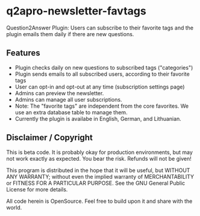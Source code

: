 # q2apro-newsletter-favtags
Question2Answer Plugin: Users can subscribe to their favorite tags and the plugin emails them daily if there are new questions.

## Features

- Plugin checks daily on new questions to subscribed tags ("categories")
- Plugin sends emails to all subscribed users, according to their favorite tags
- User can opt-in and opt-out at any time (subscription settings page)
- Admins can preview the newsletter.
- Admins can manage all user subscriptions.
- Note: The "favorite tags" are independent from the core favorites. We use an extra database table to manage them.
- Currently the plugin is availabe in English, German, and Lithuanian.

## Disclaimer / Copyright ##

This is beta code. It is probably okay for production environments, but may not work exactly as expected. 
You bear the risk. Refunds will not be given!

This program is distributed in the hope that it will be useful, but WITHOUT ANY WARRANTY; 
without even the implied warranty of MERCHANTABILITY or FITNESS FOR A PARTICULAR PURPOSE. 
See the GNU General Public License for more details.

All code herein is OpenSource. Feel free to build upon it and share with the world.
